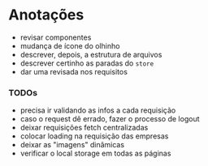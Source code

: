 # Anotações

- revisar componentes
- mudança de ícone do olhinho
- descrever, depois, a estrutura de arquivos
- descrever certinho as paradas do `store`
- dar uma revisada nos requisitos

### TODOs
- precisa ir validando as infos a cada requisição
- caso o request dê errado, fazer o processo de logout
- deixar requisições fetch centralizadas
- colocar loading na requisição das empresas
- deixar as "imagens" dinâmicas
- verificar o local storage em todas as páginas